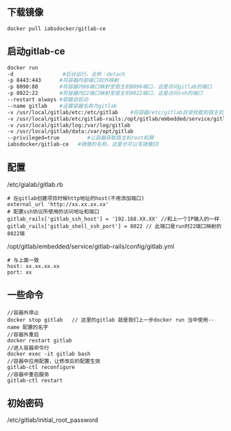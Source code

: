 ## 下载镜像
`docker pull iabsdocker/gitlab-ce`
## 启动gitlab-ce
```bash
docker run 
-d                #后台运行，全称：detach
-p 8443:443      #将容器内部端口向外映射
-p 8090:80       #将容器内80端口映射至宿主机8090端口，这是访问gitlab的端口
-p 8022:22       #将容器内22端口映射至宿主机8022端口，这是访问ssh的端口
--restart always #容器自启动
--name gitlab    #设置容器名称为gitlab
-v /usr/local/gitlab/etc:/etc/gitlab    #将容器/etc/gitlab目录挂载到宿主机/usr/local/gitlab/etc目录下，若宿主机内此目录不存在将会自动创建
-v /usr/local/gitlab/etc/gitlab-rails:/opt/gitlab/embedded/service/gitlab-rails/config
-v /usr/local/gitlab/log:/var/log/gitlab
-v /usr/local/gitlab/data:/var/opt/gitlab
--privileged=true         #让容器获取宿主机root权限
iabsdocker/gitlab-ce   #镜像的名称，这里也可以写镜像ID
```
## 配置
/etc/gialab/gitlab.rb
```
# 在gitlab创建项目时候http地址的host(不用添加端口)
external_url 'http://xx.xx.xx.xx'
# 配置ssh协议所使用的访问地址和端口
gitlab_rails['gitlab_ssh_host'] = '192.168.XX.XX' //和上一个IP输入的一样
gitlab_rails['gitlab_shell_ssh_port'] = 8022 // 此端口是run时22端口映射的8022端
```

/opt/gitlab/embedded/service/gitlab-rails/config/gitlab.yml
```
# 与上面一致
host: xx.xx.xx.xx
port: xx
```

## 一些命令
```
//容器外停止
docker stop gitlab   // 这里的gitlab 就是我们上一步docker run 当中使用--name 配置的名字
//容器外重启
docker restart gitlab
//进入容器命令行
docker exec -it gitlab bash
//容器中应用配置，让修改后的配置生效
gitlab-ctl reconfigure
//容器中重启服务
gitlab-ctl restart
```

## 初始密码
/etc/gitlab/initial_root_password